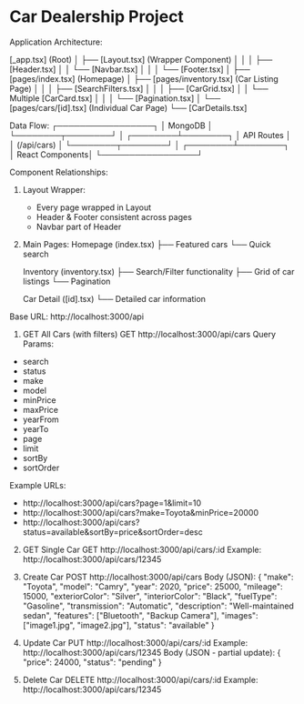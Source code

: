 # Car Dealership Project

Application Architecture:

[_app.tsx] (Root)
│
├── [Layout.tsx] (Wrapper Component)
│ │
│ ├── [Header.tsx]
│ │ └── [Navbar.tsx]
│ │
│ └── [Footer.tsx]
│
├── [pages/index.tsx] (Homepage)
│
├── [pages/inventory.tsx] (Car Listing Page)
│ │
│ ├── [SearchFilters.tsx]
│ │
│ ├── [CarGrid.tsx]
│ │ └── Multiple [CarCard.tsx]
│ │
│ └── [Pagination.tsx]
│
└── [pages/cars/[id].tsx] (Individual Car Page)
└── [CarDetails.tsx]

Data Flow:
┌─────────────────┐
│ MongoDB │
└────────┬────────┘
│
┌────────┴────────┐
│ API Routes │
│ (/api/cars) │
└────────┬────────┘
│
┌────────┴────────┐
│ React Components│
└─────────────────┘

Component Relationships:

1. Layout Wrapper:

   - Every page wrapped in Layout
   - Header & Footer consistent across pages
   - Navbar part of Header

2. Main Pages:
   Homepage (index.tsx)
   ├── Featured cars
   └── Quick search

   Inventory (inventory.tsx)
   ├── Search/Filter functionality
   ├── Grid of car listings
   └── Pagination

   Car Detail ([id].tsx)
   └── Detailed car information

Base URL: http://localhost:3000/api

1. GET All Cars (with filters)
   GET http://localhost:3000/api/cars
   Query Params:

- search
- status
- make
- model
- minPrice
- maxPrice
- yearFrom
- yearTo
- page
- limit
- sortBy
- sortOrder

Example URLs:

- http://localhost:3000/api/cars?page=1&limit=10
- http://localhost:3000/api/cars?make=Toyota&minPrice=20000
- http://localhost:3000/api/cars?status=available&sortBy=price&sortOrder=desc

2. GET Single Car
   GET http://localhost:3000/api/cars/:id
   Example: http://localhost:3000/api/cars/12345

3. Create Car
   POST http://localhost:3000/api/cars
   Body (JSON):
   {
   "make": "Toyota",
   "model": "Camry",
   "year": 2020,
   "price": 25000,
   "mileage": 15000,
   "exteriorColor": "Silver",
   "interiorColor": "Black",
   "fuelType": "Gasoline",
   "transmission": "Automatic",
   "description": "Well-maintained sedan",
   "features": ["Bluetooth", "Backup Camera"],
   "images": ["image1.jpg", "image2.jpg"],
   "status": "available"
   }

4. Update Car
   PUT http://localhost:3000/api/cars/:id
   Example: http://localhost:3000/api/cars/12345
   Body (JSON - partial update):
   {
   "price": 24000,
   "status": "pending"
   }

5. Delete Car
   DELETE http://localhost:3000/api/cars/:id
   Example: http://localhost:3000/api/cars/12345
